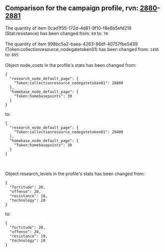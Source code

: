 ## Comparison for the campaign profile, rvn: [2880](https://github.com/PRO100KatYT/FortniteProfileRevisions/tree/main/profiles/campaign/2880%20campaign.json)-[2881](https://github.com/PRO100KatYT/FortniteProfileRevisions/tree/main/profiles/campaign/2881%20campaign.json)

The quantity of item 0cad1f55-172d-4d81-9f10-f8e6b5efd219 (Stat:resistance) has been changed from: `69` to: `70`
<br><br>
The quantity of item 998bc5a2-baea-4263-86df-40757fbe5439 (Token:collectionresource_nodegatetoken01) has been changed from: `1495` to: `895`
<br><br>
Object node_costs in the profile's stats has been changed from:

```
{
  "research_node_default_page": {
    "Token:collectionresource_nodegatetoken01": 28800
  },
  "homebase_node_default_page": {
    "Token:homebasepoints": 39
  }
}
```

to:

```
{
  "research_node_default_page": {
    "Token:collectionresource_nodegatetoken01": 29400
  },
  "homebase_node_default_page": {
    "Token:homebasepoints": 39
  }
}
```

<br><br>
Object research_levels in the profile's stats has been changed from:

```
{
  "fortitude": 20,
  "offense": 20,
  "resistance": 18,
  "technology": 10
}
```

to:

```
{
  "fortitude": 20,
  "offense": 20,
  "resistance": 19,
  "technology": 10
}
```

<br><br>
